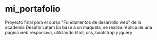 # mi_portafolio
Proyecto final para el curso "Fundamentos de desarrollo web" de la academia Desafio Latam
En base a un maqueta, se realiza réplica de una página web responsiva, utilizando html, css, bootstrap y jquery
